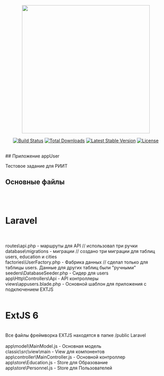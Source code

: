 <p align="center"><a href="https://laravel.com" target="_blank"><img src="https://raw.githubusercontent.com/laravel/art/master/logo-lockup/5%20SVG/2%20CMYK/1%20Full%20Color/laravel-logolockup-cmyk-red.svg" width="400"></a></p>

<p align="center">
<a href="https://travis-ci.org/laravel/framework"><img src="https://travis-ci.org/laravel/framework.svg" alt="Build Status"></a>
<a href="https://packagist.org/packages/laravel/framework"><img src="https://img.shields.io/packagist/dt/laravel/framework" alt="Total Downloads"></a>
<a href="https://packagist.org/packages/laravel/framework"><img src="https://img.shields.io/packagist/v/laravel/framework" alt="Latest Stable Version"></a>
<a href="https://packagist.org/packages/laravel/framework"><img src="https://img.shields.io/packagist/l/laravel/framework" alt="License"></a>
</p>
<br />
## Приложение appUser<br />

Тестовое задание для РИИТ
<br />
## Основные файлы
<br /><br />
# Laravel
<br /><br />
routes\api.php - маршруты для API // использовал три ручки<br />
database\migrations - миграции // создано три миграции для таблиц users, education и cities<br />
factories\UserFactory.php - Фабрика данных // сделал только для таблицы users. Данные для других таблиц были "ручными"<br />
seeders\DatabaseSeeder.php - Сидер для users<br />
app\Http\Controllers\Api - API контроллеры<br />
views\appusers.blade.php - Основной шаблон для приложения с подключением EXTJS<br /><br />

# ExtJS 6
<br />
Все файлы фреймворка EXTJS находятся в папке /public Laravel
<br /><br />
app\model\MainModel.js - Основная модель<br />
classic\src\view\main - View для компонентов<br />
app\controller\MainController.js - Основной контроллер<br />
app\store\Education.js - Store для Образование<br />
app\store\Personnel.js - Store для Пользователей<br />